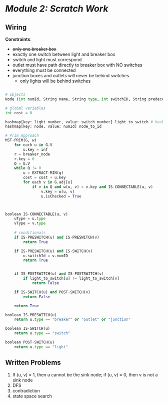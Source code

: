 # ***Module 2: Scratch Work***

## **Wiring**
**Constraints**:
- ~~only one breaker box~~
- exactly one switch between light and breaker box
- switch and light must correspond
- outlet must have path directly to breaker box with NO switches
- everything must be connected
- junction boxes and outlets will never be behind switches
    - only lights will be behind switches

```python

# objects
Node (int numId, String name, String type, int switchID, String predecessor, boolean isChecked)

# global variables
int cost = 0

hashmap[key: light number, value: switch number] light_to_switch # hashmap to map light with switches (if -1; then no switch exists)
hashmap[key: node, value: numId] node_to_id

# Prim Approach
MST-PRIM(G, w)
    for each u in G.V
        u.key = inf
    r = breaker_node
    r.key = 0
    Q = G.V
    while Q != 0
        u = EXTRACT-MIN(q)
        cost = cost + u.key
        for each v in G.adj[u]
            if v in Q and w(u, v) < v.key and IS-CONNECTABLE(u, v)        
                v.key = w(u, v)
                u.isChecked = True



boolean IS-CONNECTABLE(u, v)
    uType = u.type
    vType = v.type
    
    # conditionals
    if IS-PRESWITCH(u) and IS-PRESWITCH(v)
        return True

    if IS-PRESWITCH(u) and IS-SWITCH(v)
        u.switchId = v.numID
        return True


    if IS-POSTSWITCH(u) and IS-POSTSWITCH(v)
        if light_to_switch[u] != light_to_switch[v]
            return False

    if IS-SWITCH(u) and POST-SWITCH(v)
        return False

    return True

boolean IS-PRESWITCH(u)
    return u.type == "breaker" or "outlet" or "junction"

boolean IS-SWITCH(u)
    return u.type == "switch"

boolean POST-SWITCH(u)
    return u.type == "light"

```

## **Written Problems**

1. If (u, v) = 1, then u cannot be the sink node; if (u, v) = 0, then v is not a sink node
2. DFS
3. contradiction
4. state space search